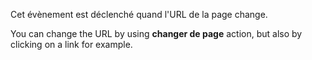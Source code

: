 Cet évènement est déclenché quand l'URL de la page change.

You can change the URL by using **changer de page** action, but also by clicking on a link for example.